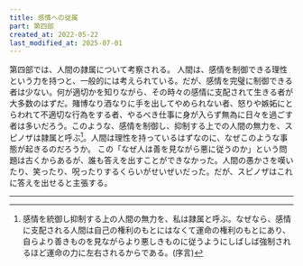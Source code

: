 ```yaml
---
title: 感情への従属
part: 第四部
created_at: 2022-05-22
last_modified_at: 2025-07-01
---
```


第四部では、人間の隷属について考察される。
人間は、感情を制御できる理性という力を持つと、一般的には考えられている。だが、感情を完璧に制御できる者は少ない。何が適切かを知りながら、その時々の感情に支配されて生きる者が大多数のはずだ。賭博なり酒なりに手を出してやめられない者、怒りや嫉妬にとらわれて不適切な行為をする者、やるべき仕事に身が入らず無為に日々を過ごす者は多いだろう。このような、感情を制御し、抑制する上での人間の無力を、スピノザは隷属と呼ぶ[^ref1-1]。人間は理性を持っているはずなのに、なぜこのような事態が起きるのだろうか。
この「なぜ人は善を見ながら悪に従うのか」という問題は古くからあるが、誰も答えを出すことができなかった。人間の愚かさを嘆いたり、笑ったり、呪ったりするくらいがせいぜいだった。だが、スピノザはこれに答えを出せると主張する。

[^ref1-1]:感情を統御し抑制する上の人間の無力を、私は隷属と呼ぶ。なぜなら、感情に支配される人間は自己の権利のもとにはなくて運命の権利のもとにあり、自らより善きものを見ながらより悪しきものに従うようにしばしば強制されるほど運命の力に左右されるからである。(序言)

---